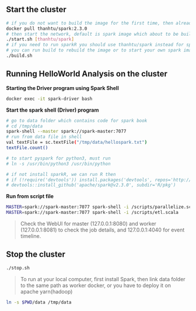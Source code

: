 ## Start the cluster

```sh
# if you do not want to build the image for the first time, then already have built one for you from dockerhub
docker pull thanhtu/spark:2.3.0
# then start the network, default is spark image which about to be built
./start.sh [thanhtu/spark]
# if you need to run sparkR you should use thanhtu/spark instead for spark-driver image
# you can run build to rebuild the image or to start your own spark image
./build.sh
```

## Running HelloWorld Analysis on the cluster

**Starting the Driver program using Spark Shell**

```sh
docker exec -it spark-driver bash
```

**Start the spark shell (Driver) program**

```sh
# go to data folder which contains code for spark book
# cd /tmp/data
spark-shell --master spark://spark-master:7077
# run from data file in shell
val textFile = sc.textFile("/tmp/data/hellospark.txt")
textFile.count()

# to start pyspark for python3, must run
# ln -s /usr/bin/python3 /usr/bin/python

# if not install sparkR, we can run R then
# if (!require('devtools')) install.packages('devtools', repos='http://cran.us.r-project.org')
# devtools::install_github('apache/spark@v2.3.0', subdir='R/pkg')
```

**Run from script file**

```sh
MASTER=spark://spark-master:7077 spark-shell -i /scripts/parallelize.scala
MASTER=spark://spark-master:7077 spark-shell -i /scripts/etl.scala
```

> Check the WebUI for master (127.0.0.1:8080) and worker (127.0.0.1:8081) to check the job details, and 127.0.0.1:4040 for event timeline.

## Stop the cluster

```sh
./stop.sh
```

> To run at your local computer, first install Spark, then link data folder to the same path as worker docker, or you have to deploy it on apache yarn(hadoop)

```sh
ln -s $PWD/data /tmp/data
```
